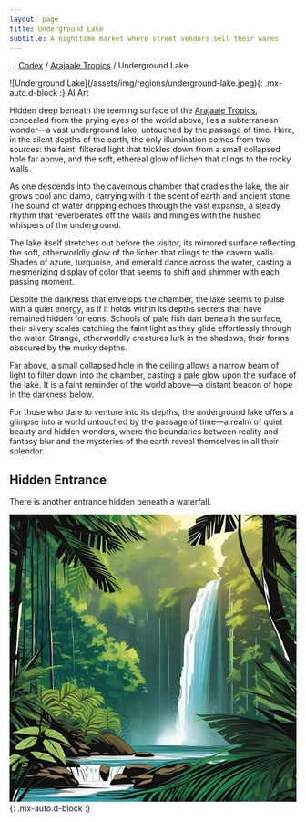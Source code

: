 ```yaml
---
layout: page
title: Underground Lake
subtitle: A nighttime market where street vendors sell their wares
---
```

<span class="breadcrumbs" markdown="1">... [Codex](/codex) / [Arajaale Tropics](/codex/regions/arajaale-tropics) / Underground Lake</span>
<div class="position-placeholder" markdown="1">
![Underground Lake](/assets/img/regions/underground-lake.jpeg){: .mx-auto.d-block :}
<span class="ai-img">AI Art</span>
</div>

Hidden deep beneath the teeming surface of the [Arajaale Tropics](/codex/regions/arajaale-tropics), concealed from the prying eyes of the world above, lies a subterranean wonder—a vast underground lake, untouched by the passage of time. Here, in the silent depths of the earth, the only illumination comes from two sources: the faint, filtered light that trickles down from a small collapsed hole far above, and the soft, ethereal glow of lichen that clings to the rocky walls.

As one descends into the cavernous chamber that cradles the lake, the air grows cool and damp, carrying with it the scent of earth and ancient stone. The sound of water dripping echoes through the vast expanse, a steady rhythm that reverberates off the walls and mingles with the hushed whispers of the underground.

The lake itself stretches out before the visitor, its mirrored surface reflecting the soft, otherworldly glow of the lichen that clings to the cavern walls. Shades of azure, turquoise, and emerald dance across the water, casting a mesmerizing display of color that seems to shift and shimmer with each passing moment.

Despite the darkness that envelops the chamber, the lake seems to pulse with a quiet energy, as if it holds within its depths secrets that have remained hidden for eons. Schools of pale fish dart beneath the surface, their silvery scales catching the faint light as they glide effortlessly through the water. Strange, otherworldly creatures lurk in the shadows, their forms obscured by the murky depths.

Far above, a small collapsed hole in the ceiling allows a narrow beam of light to filter down into the chamber, casting a pale glow upon the surface of the lake. It is a faint reminder of the world above—a distant beacon of hope in the darkness below.

For those who dare to venture into its depths, the underground lake offers a glimpse into a world untouched by the passage of time—a realm of quiet beauty and hidden wonders, where the boundaries between reality and fantasy blur and the mysteries of the earth reveal themselves in all their splendor.

<div class="hidden" markdown="1">

## Hidden Entrance

There is another entrance hidden beneath a waterfall.

![Underground Lake Alternate Entrance](/assets/img/regions/underground-lake-alternate-entrance.jpeg){: .mx-auto.d-block :}

</div>